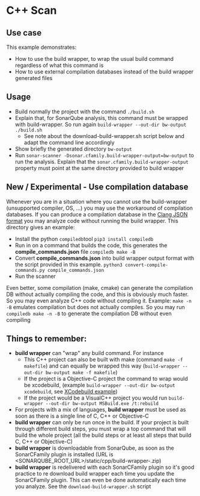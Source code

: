 # C++ Scan

## Use case
This example demonstrates:
- How to use the build wrapper, to wrap the usual build command regardless of what this command is
- How to use external compilation databases instead of the build wrapper generated files

## Usage
- Build normally the project with the command
`./build.sh`
- Explain that, for SonarQube analysis, this command must be wrapped with build-wrapper. So run again `build-wrapper --out-dir bw-output ./build.sh`
  - See note about the download-build-wrapper.sh script below and adapt the command line accordingly
- Show briefly the generated directory `bw-output`
- Run `sonar-scanner -Dsonar.cfamily.build-wrapper-output=bw-output` to run the analysis.
Explain that the `sonar.cfamily.build-wrapper-output` property must point at the same directory provided to build wrapper

## New / Experimental - Use compilation database
Whenever you are in a situation where you cannot use the build-wrapper (unsupported compiler, OS, ...) you may use the workaround of compilation databases.
If you can produce a compilation database in the [Clang JSON format](https://clang.llvm.org/docs/JSONCompilationDatabase.html) you may analyze code without running the build wrapper. This directory gives an example:
- Install the python `compiledb`tool
`pip3 install compiledb`
- Run in on a command that builds the code, this generates the **compile_commands.json** file
`compiledb make -B`
- Convert **compile_commands.json** into build wrapper output format with the script provided in this example.
`python3 convert-compile-commands.py compile_commands.json`
- Run the scanner

Even better, some compilation (make, cmake) can generate the compilation DB without actually compiling the code, and this is obviously much faster. So you may even analyze C++ code without compiling it. Example: `make -n -B` emulates compilation but does not actually compiles. So you may run `compiledb make -n -B` to generate the compilation DB without even compiling


## Things to remember:
- **build wrapper** can "wrap" any build command. For instance
     - This C++ project can also be built with make (command `make -f makefile`) and can equally be wrapped this way (`build-wrapper --out-dir bw-output make -f makefile`)
     - If the project is a Objective-C project the command to wrap would be xcodebuild, (example `build-wrapper --out-dir bw-output xcodebuild`, see [XCodebuild example](../objc-scan-with-coverage))
     - If the project would be a VisualC++ project you would run `build-wrapper --out-dir bw-output MSBuild.exe /t:rebuild`
- For projects with a mix of languages, **build wrapper** must be used as soon as there is a single line of C, C++ or Objective-C
- **build wrapper** can only be run once in the build. If your project is built through different build steps, you must wrap a top command that will build the whole project (all the build steps or at least all steps that build C, C++ or Objective-C)
- **build wrapper** is downloadable from SonarQube, as soon as the SonarCFamily plugin is installed (URL is <SONARQUBE_ROOT_URL>/static/cpp/build-wrapper-<os>.zip)
- **build wrapper** is redelivered with each SonarCFamily plugin so it's good practice to re download build wrapper each time you update the SonarCFamily plugin.
This can even be done automatically each time you analyze. See the `download-build-wrapper.sh` script
